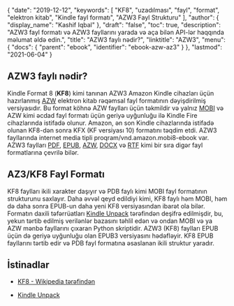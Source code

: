 {
  "date": "2019-12-12",
  "keywords": [
"KF8",
"uzadılması",
"fayl",
"format",
"elektron kitab",
"Kindle fayl formatı",
"AZW3 Fayl Strukturu"
],
  "author": {
    "display_name": "Kashif Iqbal"
},
  "draft": "false",
  "toc": true,
  "description": "AZW3 fayl formatı və AZW3 fayllarını yarada və aça bilən API-lər haqqında məlumat əldə edin.",
  "title": "AZW3 faylı nədir?",
  "linktitle": "AZW3",
  "menu": {
    "docs": {
      "parent": "ebook",
      "identifier": "ebook-azw-az3"
}
},
  "lastmod": "2021-06-04"
}

## AZW3 faylı nədir?

Kindle Format 8 (**KF8**) kimi tanınan AZW3 Amazon Kindle cihazları üçün hazırlanmış [AZW](/ebook/azw/) elektron kitab rəqəmsal fayl formatının dəyişdirilmiş versiyasıdır. Bu format köhnə AZW faylları üçün təkmildir və yalnız [MOBI](/ebook/mobi/) və AZW kimi əcdad fayl formatı üçün geriyə uyğunluğu ilə Kindle Fire cihazlarında istifadə olunur. Amazon, ən son Kindle cihazlarında istifadə olunan KF8-dən sonra KFX (KF versiyası 10) formatını təqdim etdi. AZW3 fayllarında internet media tipli proqram/vnd.amazon.mobi8-ebook var. AZW3 faylları [PDF](/pdf/), [EPUB](/ebook/epub/), [AZW](/ebook/azw/), [DOCX](/word-processing/docx/) və [RTF](/word-processing/rtf/) kimi bir sıra digər fayl formatlarına çevrilə bilər.

## AZ3/KF8 Fayl Formatı ##

KF8 faylları ikili xarakter daşıyır və PDB faylı kimi MOBI fayl formatının strukturunu saxlayır. Daha əvvəl qeyd edildiyi kimi, KF8 faylı həm MOBI, həm də daha sonra EPUB-un daha yeni KF8 versiyasından ibarət ola bilər. Formatın daxili təfərrüatları [Kindle Unpack](https://github.com/kevinhendricks/KindleUnpack) tərəfindən deşifrə edilmişdir, bu, yekun tərtib edilmiş verilənlər bazasını təhlil edən və ondan MOBI və ya AZW mənbə fayllarını çıxaran Python skriptidir. AZW3 (KF8) faylları EPUB üçün də geriyə uyğunluğu olan EPUB3 versiyasını hədəfləyir. KF8 EPUB fayllarını tərtib edir və PDB fayl formatına əsaslanan ikili struktur yaradır.

## İstinadlar ##

* [KF8 - Wikipedia tərəfindən](https://en.wikipedia.org/wiki/Kindle_File_Format)

* [Kindle Unpack](https://github.com/kevinhendricks/KindleUnpack)


